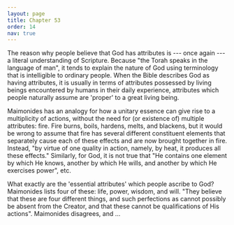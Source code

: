 ```yaml
---
layout: page
title: Chapter 53
order: 14
nav: true
---
```


The reason why people believe that God has attributes is --- once again --- a literal understanding of Scripture. Because "the Torah speaks in the language of man", it tends to explain the nature of God using terminology that is intelligible to ordinary people. When the Bible describes God as having attributes, it is usually in terms of attributes possessed by living beings encountered by humans in their daily experience, attributes which people naturally assume are 'proper' to a great living being.

Maimonides has an analogy for how a unitary essence can give rise to a multiplicity of actions, without the need for (or existence of) multiple attributes: fire. Fire burns, boils, hardens, melts, and blackens, but it would be wrong to assume that fire has several different constituent elements that separately cause each of these effects and are now brought together in fire. Instead, "by virtue of one quality in action, namely, by heat, it produces all these effects." Similarly, for God, it is not true that "He contains one element by which He knows, another by which He wills, and another by which He exercises power", etc.

What exactly are the 'essential attributes' which people ascribe to God? Maimonides lists four of these: life, power, wisdom, and will. "They believe that these are four different things, and such perfections as cannot possibly be absent from the Creator, and that these cannot be qualifications of His actions". Maimonides disagrees, and ...